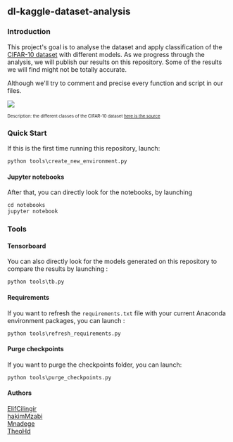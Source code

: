 ## dl-kaggle-dataset-analysis

### Introduction

This project's goal is to analyse the dataset and apply classification of the [CIFAR-10 dataset](https://www.cs.toronto.edu/~kriz/cifar.html) with different models.
As we progress through the analysis, we will publish our results on this repository. Some of the results we will find might not be totally accurate.

Although we'll try to comment and precise every function and script in our files.

<img src="https://i.imgur.com/sWAAh1z.png">


<small><small>Description: the different classes of the CIFAR-10 dataset [here is the source](https://www.cs.toronto.edu/~kriz/cifar.html)</small></small>

### Quick Start

If this is the first time running this repository, launch:

```
python tools\create_new_environment.py
```

#### Jupyter notebooks

After that, you can directly look for the notebooks, by launching

```
cd notebooks
jupyter notebook
```


### Tools

#### Tensorboard

You can also directly look for the models generated on this repository to compare the results by launching :

```
python tools\tb.py
```

#### Requirements

If you want to refresh the `requirements.txt` file with your current Anaconda environment packages, you can launch :

```
python tools\refresh_requirements.py
```

#### Purge checkpoints

If you want to purge the checkpoints folder, you can launch:

```
python tools\purge_checkpoints.py
```


#### Authors

<a href="https://github.com/ElifCilingir">ElifCilingir</alt>
<br>
<a href="https://github.com/hakimMzabi">hakimMzabi</alt>
<br>
<a href="https://github.com/Mnadege">Mnadege</alt>
<br>
<a href="https://github.com/TheoHd">TheoHd</alt>
